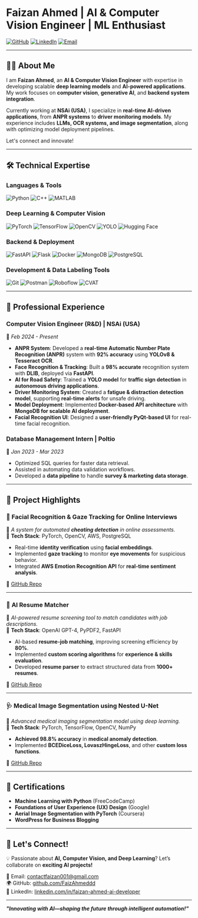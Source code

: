 # Faizan Ahmed | AI & Computer Vision Engineer | ML Enthusiast

[![GitHub](https://img.shields.io/badge/GitHub-FaizAhmeddd-171515?style=for-the-badge&logo=github)](https://github.com/FaizAhmeddd)
[![LinkedIn](https://img.shields.io/badge/LinkedIn-faizan--ahmed-0077B5?style=for-the-badge&logo=linkedin)](https://linkedin.com/in/faizan-ahmed-ai-developer/)
[![Email](https://img.shields.io/badge/Email-contactfaizan001@gmail.com-D14836?style=for-the-badge&logo=gmail)](mailto:contactfaizan001@gmail.com)

---

## 🧑‍💻 **About Me**

I am **Faizan Ahmed**, an **AI & Computer Vision Engineer** with expertise in developing scalable **deep learning models** and **AI-powered applications**. My work focuses on **computer vision**, **generative AI**, and **backend system integration**.

Currently working at **NSAi (USA)**, I specialize in **real-time AI-driven applications**, from **ANPR systems** to **driver monitoring models**. My experience includes **LLMs, OCR systems, and image segmentation**, along with optimizing model deployment pipelines.

Let's connect and innovate!

---

## 🛠 **Technical Expertise**

### **Languages & Tools**
![Python](https://img.shields.io/badge/Python-3670A0?style=for-the-badge&logo=python&logoColor=ffdd54)
![C++](https://img.shields.io/badge/C%2B%2B-00599C?style=for-the-badge&logo=c%2B%2B&logoColor=white)
![MATLAB](https://img.shields.io/badge/MATLAB-0076A8?style=for-the-badge&logo=mathworks&logoColor=white)

### **Deep Learning & Computer Vision**
![PyTorch](https://img.shields.io/badge/PyTorch-EE4C2C?style=for-the-badge&logo=pytorch&logoColor=white)
![TensorFlow](https://img.shields.io/badge/TensorFlow-FF6F00?style=for-the-badge&logo=TensorFlow&logoColor=white)
![OpenCV](https://img.shields.io/badge/OpenCV-5C3EE8?style=for-the-badge&logo=opencv&logoColor=white)
![YOLO](https://img.shields.io/badge/YOLO-00FFFF?style=for-the-badge&logo=YOLO&logoColor=black)
![Hugging Face](https://img.shields.io/badge/Hugging%20Face-F7931E?style=for-the-badge&logo=huggingface&logoColor=white)

### **Backend & Deployment**
![FastAPI](https://img.shields.io/badge/FastAPI-009688?style=for-the-badge&logo=fastapi&logoColor=white)
![Flask](https://img.shields.io/badge/Flask-000000?style=for-the-badge&logo=flask&logoColor=white)
![Docker](https://img.shields.io/badge/Docker-2496ED?style=for-the-badge&logo=docker&logoColor=white)
![MongoDB](https://img.shields.io/badge/MongoDB-4EA94B?style=for-the-badge&logo=mongodb&logoColor=white)
![PostgreSQL](https://img.shields.io/badge/PostgreSQL-336791?style=for-the-badge&logo=postgresql&logoColor=white)

### **Development & Data Labeling Tools**
![Git](https://img.shields.io/badge/Git-F05032?style=for-the-badge&logo=git&logoColor=white)
![Postman](https://img.shields.io/badge/Postman-FF6C37?style=for-the-badge&logo=postman&logoColor=white)
![Roboflow](https://img.shields.io/badge/Roboflow-4A90E2?style=for-the-badge&logo=roboflow&logoColor=white)
![CVAT](https://img.shields.io/badge/CVAT-FF6C37?style=for-the-badge&logo=cvat&logoColor=white)

---

## 🚀 **Professional Experience**

### **Computer Vision Engineer (R&D) | NSAi (USA)**  
📍 _Feb 2024 - Present_

- **ANPR System**: Developed a **real-time Automatic Number Plate Recognition (ANPR)** system with **92% accuracy** using **YOLOv8 & Tesseract OCR**.
- **Face Recognition & Tracking**: Built a **98% accurate** recognition system with **DLIB**, deployed via **FastAPI**.
- **AI for Road Safety**: Trained a **YOLO model** for **traffic sign detection** in **autonomous driving applications**.
- **Driver Monitoring System**: Created a **fatigue & distraction detection model**, supporting **real-time alerts** for unsafe driving.
- **Model Deployment**: Implemented **Docker-based API architecture** with **MongoDB for scalable AI deployment**.
- **Facial Recognition UI**: Designed a **user-friendly PyQt-based UI** for real-time facial recognition.

### **Database Management Intern | Poltio**  
📍 _Jan 2023 - Mar 2023_

- Optimized SQL queries for faster data retrieval.
- Assisted in automating data validation workflows.
- Developed a **data pipeline** to handle **survey & marketing data storage**.

---

## 🎯 **Project Highlights**

### 🔎 **Facial Recognition & Gaze Tracking for Online Interviews**
📌 _A system for automated **cheating detection** in online assessments._  
🔹 **Tech Stack**: PyTorch, OpenCV, AWS, PostgreSQL  

- Real-time **identity verification** using **facial embeddings**.
- Implemented **gaze tracking** to monitor **eye movements** for suspicious behavior.
- Integrated **AWS Emotion Recognition API** for **real-time sentiment analysis**.

🔗 [GitHub Repo](https://github.com/FaizAhmeddd/Facial-Recognition-and-Gaze-Tracking-Based-Cheating-Detection-in-Online-Interviews)

---

### 📄 **AI Resume Matcher**
📌 _AI-powered resume screening tool to match candidates with job descriptions._  
🔹 **Tech Stack**: OpenAI GPT-4, PyPDF2, FastAPI  

- AI-based **resume-job matching**, improving screening efficiency by **80%**.
- Implemented **custom scoring algorithms** for **experience & skills evaluation**.
- Developed **resume parser** to extract structured data from **1000+ resumes**.

🔗 [GitHub Repo](https://github.com/FaizAhmeddd/Resume-matcher-with-job-description)

---

### 🩺 **Medical Image Segmentation using Nested U-Net**
📌 _Advanced medical imaging segmentation model using deep learning._  
🔹 **Tech Stack**: PyTorch, TensorFlow, OpenCV, NumPy  

- **Achieved 98.8% accuracy** in **medical anomaly detection**.
- Implemented **BCEDiceLoss, LovaszHingeLoss**, and other **custom loss functions**.

🔗 [GitHub Repo](https://github.com/FaizAhmeddd/Nested-U-Net-Architecture-for-medical-imgae-segmentation)

---

## 📜 **Certifications**

- **Machine Learning with Python** (FreeCodeCamp)  
- **Foundations of User Experience (UX) Design** (Google)  
- **Aerial Image Segmentation with PyTorch** (Coursera)  
- **WordPress for Business Blogging**  

---

## 🔗 **Let's Connect!**
💡 Passionate about **AI, Computer Vision, and Deep Learning**? Let’s collaborate on **exciting AI projects!**  

📧 Email: [contactfaizan001@gmail.com](mailto:contactfaizan001@gmail.com)  
🌍 GitHub: [github.com/FaizAhmeddd](https://github.com/FaizAhmeddd)  
🔗 LinkedIn: [linkedin.com/in/faizan-ahmed-ai-developer](https://linkedin.com/in/faizan-ahmed-ai-developer)  

---

**_"Innovating with AI—shaping the future through intelligent automation!"_**
